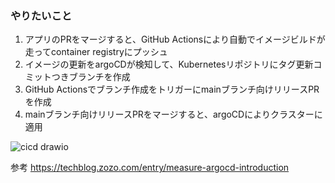 ### やりたいこと
1. アプリのPRをマージすると、GitHub Actionsにより自動でイメージビルドが走ってcontainer registryにプッシュ
2. イメージの更新をargoCDが検知して、Kubernetesリポジトリにタグ更新コミットつきブランチを作成
3. GitHub Actionsでブランチ作成をトリガーにmainブランチ向けリリースPRを作成
4. mainブランチ向けリリースPRをマージすると、argoCDによりクラスターに適用

![cicd drawio](https://github.com/ta8i2chi8/sample-app-for-cicd-manifests/assets/66934929/3ab561dc-7e68-40a0-904d-b8b7b87a8842)

参考
https://techblog.zozo.com/entry/measure-argocd-introduction

